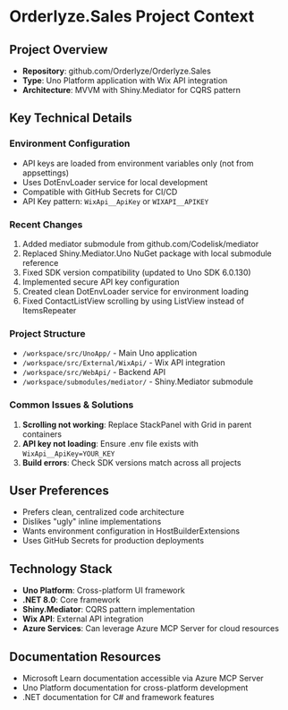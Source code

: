 # Orderlyze.Sales Project Context

## Project Overview
- **Repository**: github.com/Orderlyze/Orderlyze.Sales
- **Type**: Uno Platform application with Wix API integration
- **Architecture**: MVVM with Shiny.Mediator for CQRS pattern

## Key Technical Details

### Environment Configuration
- API keys are loaded from environment variables only (not from appsettings)
- Uses DotEnvLoader service for local development
- Compatible with GitHub Secrets for CI/CD
- API Key pattern: `WixApi__ApiKey` or `WIXAPI__APIKEY`

### Recent Changes
1. Added mediator submodule from github.com/Codelisk/mediator
2. Replaced Shiny.Mediator.Uno NuGet package with local submodule reference
3. Fixed SDK version compatibility (updated to Uno SDK 6.0.130)
4. Implemented secure API key configuration
5. Created clean DotEnvLoader service for environment loading
6. Fixed ContactListView scrolling by using ListView instead of ItemsRepeater

### Project Structure
- `/workspace/src/UnoApp/` - Main Uno application
- `/workspace/src/External/WixApi/` - Wix API integration
- `/workspace/src/WebApi/` - Backend API
- `/workspace/submodules/mediator/` - Shiny.Mediator submodule

### Common Issues & Solutions
1. **Scrolling not working**: Replace StackPanel with Grid in parent containers
2. **API key not loading**: Ensure .env file exists with `WixApi__ApiKey=YOUR_KEY`
3. **Build errors**: Check SDK versions match across all projects

## User Preferences
- Prefers clean, centralized code architecture
- Dislikes "ugly" inline implementations
- Wants environment configuration in HostBuilderExtensions
- Uses GitHub Secrets for production deployments

## Technology Stack
- **Uno Platform**: Cross-platform UI framework
- **.NET 8.0**: Core framework
- **Shiny.Mediator**: CQRS pattern implementation
- **Wix API**: External API integration
- **Azure Services**: Can leverage Azure MCP Server for cloud resources

## Documentation Resources
- Microsoft Learn documentation accessible via Azure MCP Server
- Uno Platform documentation for cross-platform development
- .NET documentation for C# and framework features